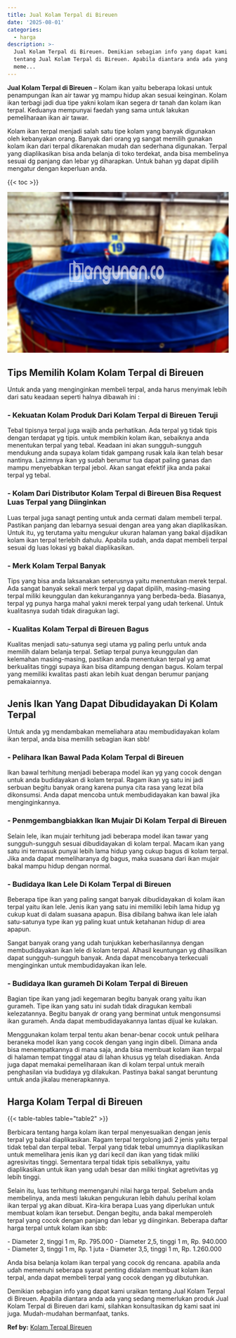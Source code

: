 ```yaml
---
title: Jual Kolam Terpal di Bireuen
date: '2025-08-01'
categories:
  - harga
description: >-
  Jual Kolam Terpal di Bireuen. Demikian sebagian info yang dapat kami uraikan
  tentang Jual Kolam Terpal di Bireuen. Apabila diantara anda ada yang sedang
  meme...
---
```


**Jual Kolam Terpal di Bireuen** – Kolam ikan yaitu beberapa lokasi untuk penampungan ikan air tawar yg mampu hidup akan sesuai keinginan. Kolam ikan terbagi jadi dua tipe yakni kolam ikan segera dr tanah dan kolam ikan terpal. Keduanya mempunyai faedah yang sama untuk lakukan pemeliharaan ikan air tawar.

Kolam ikan terpal menjadi salah satu tipe kolam yang banyak digunakan oleh kebanyakan orang. Banyak dari orang yg sangat memilih gunakan kolam ikan dari terpal dikarenakan mudah dan sederhana digunakan. Terpal yang diaplikasikan bisa anda belanja di toko terdekat, anda bisa membelinya sesuai dg panjang dan lebar yg diharapkan. Untuk bahan yg dapat dipilih mengatur dengan keperluan anda.

{{< toc >}}

![Jual Kolam Terpal di Bireuen](/images/jual-kolam-terpal-31.png)

## Tips Memilih Kolam Kolam Terpal di Bireuen

Untuk anda yang menginginkan membeli terpal, anda harus menyimak lebih dari satu keadaan seperti halnya dibawah ini :

### \- Kekuatan Kolam Produk Dari Kolam Terpal di Bireuen Teruji

Tebal tipisnya terpal juga wajib anda perhatikan. Ada terpal yg tidak tipis dengan terdapat yg tipis. untuk membikin kolam ikan, sebaiknya anda menentukan terpal yang tebal. Keadaan ini akan sungguh-sungguh mendukung anda supaya kolam tidak gampang rusak kala ikan telah besar nantinya. Lazimnya ikan yg sudah berumur tua dapat paling ganas dan mampu menyebabkan terpal jebol. Akan sangat efektif jika anda pakai terpal yg tebal.

### \- Kolam Dari Distributor Kolam Terpal di Bireuen Bisa Request Luas Terpal yang Diinginkan

Luas terpal juga sanagt penting untuk anda cermati dalam membeli terpal. Pastikan panjang dan lebarnya sesuai dengan area yang akan diaplikasikan. Untuk itu, yg terutama yaitu mengukur ukuran halaman yang bakal dijadikan kolam ikan terpal terlebih dahulu. Apabila sudah, anda dapat membeli terpal sesuai dg luas lokasi yg bakal diaplikasikan.

### \- Merk Kolam Terpal Banyak

Tips yang bisa anda laksanakan seterusnya yaitu menentukan merek terpal. Ada sangat banyak sekali merk terpal yg dapat dipilih, masing-masing terpal miliki keunggulan dan kekurangannya yang berbeda-beda. Biasanya, terpal yg punya harga mahal yakni merek terpal yang udah terkenal. Untuk kualitasnya sudah tidak diragukan lagi.

### \- Kualitas Kolam Terpal di Bireuen Bagus

Kualitas menjadi satu-satunya segi utama yg paling perlu untuk anda memilih dalam belanja terpal. Setiap terpal punya keunggulan dan kelemahan masing-masing, pastikan anda menentukan terpal yg amat berkualitas tinggi supaya ikan bisa ditampung dengan bagus. Kolam terpal yang memiliki kwalitas pasti akan lebih kuat dengan berumur panjang pemakaiannya.

## Jenis Ikan Yang Dapat Dibudidayakan Di Kolam Terpal

Untuk anda yg mendambakan memeliahara atau membudidayakan kolam ikan terpal, anda bisa memilih sebagian ikan sbb!

### \- Pelihara Ikan Bawal Pada Kolam Terpal di Bireuen

Ikan bawal terhitung menjadi beberapa model ikan yg yang cocok dengan untuk anda budidayakan di kolam terpal. Ragam ikan yg satu ini jadi serbuan begitu banyak orang karena punya cita rasa yang lezat bila dikonsumsi. Anda dapat mencoba untuk membudidayakan kan bawal jika menginginkannya.

### \- Penmgembangbiakkan Ikan Mujair Di Kolam Terpal di Bireuen

Selain lele, ikan mujair terhitung jadi beberapa model ikan tawar yang sungguh-sungguh sesuai dibudidayakan di kolam terpal. Macam ikan yang satu ini termasuk punyai lebih lama hidup yang cukup bagus di kolam terpal. Jika anda dapat memeliharanya dg bagus, maka suasana dari ikan mujair bakal mampu hidup dengan normal.

### \- Budidaya Ikan Lele Di Kolam Terpal di Bireuen

Beberapa tipe ikan yang paling sangat banyak dibudidayakan di kolam ikan terpal yaitu ikan lele. Jenis ikan yang satu ini memiliki lebih lama hidup yg cukup kuat di dalam suasana apapun. Bisa dibilang bahwa ikan lele ialah satu-satunya type ikan yg paling kuat untuk ketahanan hidup di area apapun.

Sangat banyak orang yang udah tunjukkan keberhasilannya dengan membudidayakan ikan lele di kolam terpal. Alhasil keuntungan yg dihasilkan dapat sungguh-sungguh banyak. Anda dapat mencobanya terkecuali menginginkan untuk membudidayakan ikan lele.

### \- Budidaya Ikan gurameh Di Kolam Terpal di Bireuen

Bagian tipe ikan yang jadi kegemaran begitu banyak orang yaitu ikan gurameh. Tipe ikan yang satu ini sudah tidak diragukan kembali kelezatannya. Begitu banyak dr orang yang berminat untuk mengonsumsi ikan gurameh. Anda dapat membudidayakannya lantas dijual ke kulakan.

Menggunakan kolam terpal tentu akan benar-benar cocok untuk pelihara beraneka model ikan yang cocok dengan yang ingin dibeli. Dimana anda bisa menempatkannya di mana saja, anda bisa membuat kolam ikan terpal di halaman tempat tinggal atau di lahan khusus yg telah disediakan. Anda juga dapat memakai pemeliharaan ikan di kolam terpal untuk meraih penghasilan via budidaya yg dilakukan. Pastinya bakal sangat beruntung untuk anda jikalau menerapkannya.

## Harga Kolam Terpal di Bireuen

{{< table-tables table="table2" >}}

Berbicara tentang harga kolam ikan terpal menyesuaikan dengan jenis terpal yg bakal diaplikasikan. Ragam terpal tergolong jadi 2 jenis yaitu terpal tidak tebal dan terpal tebal. Terpal yang tidak tebal umumnya diaplikasikan untuk memelihara jenis ikan yg dari kecil dan ikan yang tidak miliki agresivitas tinggi. Sementara terpal tidak tipis sebaliknya, yaitu diaplikasikan untuk ikan yang udah besar dan miliki tingkat agretivitas yg lebih tinggi.

Selain itu, luas terhitung memengaruhi nilai harga terpal. Sebelum anda membelinya, anda mesti lakukan pengukuran lebih dahulu perihal kolam ikan terpal yg akan dibuat. Kira-kira berapa Luas yang diperlukan untuk membuat kolam ikan tersebut. Dengan begitu, anda bakal memperoleh terpal yang cocok dengan panjang dan lebar yg diinginkan. Beberapa daftar harga terpal untuk kolam ikan sbb:

\- Diameter 2, tinggi 1 m, Rp. 795.000 - Diameter 2,5, tinggi 1 m, Rp. 940.000 - Diameter 3, tinggi 1 m, Rp. 1 juta - Diameter 3,5, tinggi 1 m, Rp. 1.260.000

Anda bisa belanja kolam ikan terpal yang cocok dg rencana. apabila anda udah memenuhi seberapa syarat penting didalam membuat kolam ikan terpal, anda dapat membeli terpal yang cocok dengan yg dibutuhkan.

Demikian sebagian info yang dapat kami uraikan tentang Jual Kolam Terpal di Bireuen. Apabila diantara anda ada yang sedang memerlukan produk Jual Kolam Terpal di Bireuen dari kami, silahkan konsultasikan dg kami saat ini juga. Mudah-mudahan bermanfaat, tanks.

**Ref by:** [Kolam Terpal Bireuen](https://id.wikipedia.org/wiki/Kolam)
